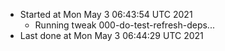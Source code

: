   - Started at Mon May  3 06:43:54 UTC 2021
    - Running tweak 000-do-test-refresh-deps...
  - Last done at Mon May  3 06:44:29 UTC 2021
